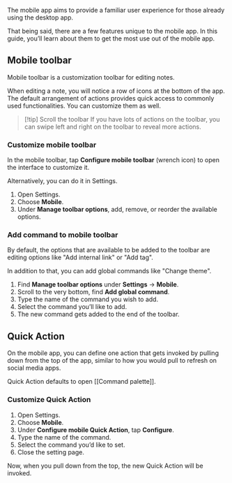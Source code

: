 The mobile app aims to provide a familiar user experience for those already using the desktop app.

That being said, there are a few features unique to the mobile app. In this guide, you’ll learn about them to get the most use out of the mobile app.

## Mobile toolbar

Mobile toolbar is a customization toolbar for editing notes.

When editing a note, you will notice a row of icons at the bottom of the app. The default arrangement of actions provides quick access to commonly used functionalities. You can customize them as well.

> [!tip] Scroll the toolbar
> If you have lots of actions on the toolbar, you can swipe left and right on the toolbar to reveal more actions.

### Customize mobile toolbar

In the mobile toolbar, tap **Configure mobile toolbar** (wrench icon) to open the interface to customize it.

Alternatively, you can do it in Settings.

1. Open Settings.
2. Choose **Mobile**.
3. Under **Manage toolbar options**, add, remove, or reorder the available options.

### Add command to mobile toolbar

By default, the options that are available to be added to the toolbar are editing options like "Add internal link" or "Add tag".

In addition to that, you can add global commands like "Change theme".

1. Find **Manage toolbar options** under **Settings** → **Mobile**.
2. Scroll to the very bottom, find **Add global command**.
3. Type the name of the command you wish to add.
4. Select the command you’ll like to add.
5. The new command gets added to the end of the toolbar.

## Quick Action

On the mobile app, you can define one action that gets invoked by pulling down from the top of the app, similar to how you would pull to refresh on social media apps.

Quick Action defaults to open [[Command palette]].

### Customize Quick Action

1. Open Settings.
2. Choose **Mobile**.
3. Under **Configure mobile Quick Action**, tap **Configure**.
4. Type the name of the command.
5. Select the command you’d like to set.
6. Close the setting page.

Now, when you pull down from the top, the new Quick Action will be invoked.